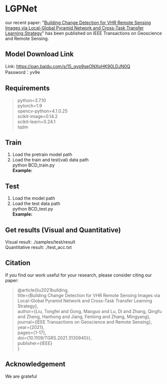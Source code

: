 # LGPNet
our recent paper: "[Building Change Detection for VHR Remote Sensing Images via Local-Global Pyramid Network and Cross-Task Transfer Learning Strategy](https://ieeexplore.ieee.org/abstract/document/9627698)" has been published on IEEE Transactions on Geoscience and Remote Sensing.  

## Model Download Link
Link: https://pan.baidu.com/s/15_gvp9seONXpHK90LDJN0Q  
Password：yv9e

## Requirements
>python=3.7.10  
pytorch=1.9  
opencv-python=4.1.0.25  
scikit-image=0.14.2  
scikit-learn=0.24.1  
tqdm  

## Train
1. Load the pretrain model path  
2. Load the train and test(val) data path  
python BCD_train.py  
**Example:**  

## Test
1. Load the model path  
2. Load the test data path  
python BCD_test.py  
**Example:**  

## Get results (Visual and Quantitative)
Visual result: ./samples/test/result  
Quantitative result: ./test_acc.txt   

## Citation
If you find our work useful for your research, please consider citing our paper:  

>@article{liu2021building,  
  title={Building Change Detection for VHR Remote Sensing Images via Local-Global Pyramid Network and Cross-Task Transfer Learning Strategy},  
  author={Liu, Tongfei and Gong, Maoguo and Lu, Di and Zhang, Qingfu and Zheng, Hanhong and Jiang, Fenlong and Zhang, Mingyang},  
  journal={IEEE Transactions on Geoscience and Remote Sensing},  
  year={2021},  
  pages={1-17},  
  doi={10.1109/TGRS.2021.3130940}},  
  publisher={IEEE}  
}  


## Acknowledgement
We are grateful 
